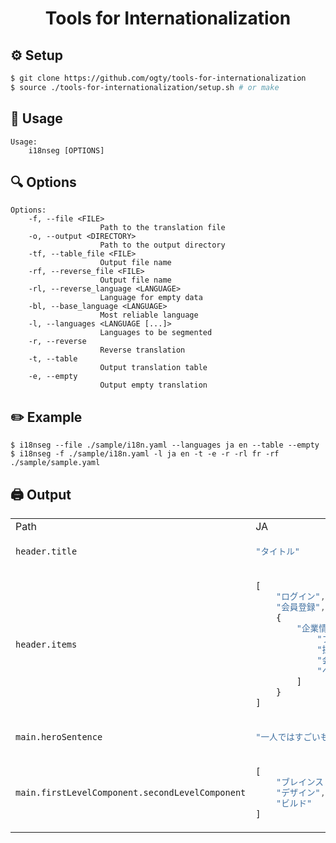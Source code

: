 <h1 align="center">Tools for Internationalization</h1>

## ⚙️ Setup

```zsh
$ git clone https://github.com/ogty/tools-for-internationalization
$ source ./tools-for-internationalization/setup.sh # or make
```

## 📖 Usage

```
Usage:
	i18nseg [OPTIONS]
```

## 🔍 Options

```
Options:
	-f, --file <FILE>
					Path to the translation file
	-o, --output <DIRECTORY>
					Path to the output directory
	-tf, --table_file <FILE>
					Output file name
	-rf, --reverse_file <FILE>
					Output file name
	-rl, --reverse_language <LANGUAGE>
					Language for empty data
	-bl, --base_language <LANGUAGE>
					Most reliable language
	-l, --languages <LANGUAGE [...]>
					Languages to be segmented
	-r, --reverse 
					Reverse translation
	-t, --table 
					Output translation table
	-e, --empty 
					Output empty translation
```

## ✏️ Example

```
$ i18nseg --file ./sample/i18n.yaml --languages ja en --table --empty
$ i18nseg -f ./sample/i18n.yaml -l ja en -t -e -r -rl fr -rf ./sample/sample.yaml
```

## 🖨️ Output

<table><tr><td>Path</td><td>JA</td><td>EN</td><td>EMPTY</td></tr><tr></tr><tr></tr><tr><td>

```
header.title
```

</td><td>

```js
"タイトル"
```

</td><td>

```js
"Title"
```

</td><td>

```js
""
```

</td></tr><tr></tr><tr><td>

```
header.items
```

</td><td>

```js
[
    "ログイン",
    "会員登録",
    {
        "企業情報": [
            "ブログ",
            "採用情報",
            "会社紹介",
            "ヘルプセンター"
        ]
    }
]
```

</td><td>

```js
[
    "Log in",
    "Sign up",
    {
        "Company": [
            "Blog",
            "Careers",
            "Our story",
            "Help Center"
        ]
    }
]
```

</td><td>

```js
[
    "",
    "",
    {
        "": [
            "",
            "",
            "",
            ""
        ]
    }
]
```

</td></tr><tr></tr><tr><td>

```
main.heroSentence
```

</td><td>

```js
"一人ではすごいものは完成できない。"
```

</td><td>

```js
"Nothing great is made alone."
```

</td><td>

```js
""
```

</td></tr><tr></tr><tr><td>

```
main.firstLevelComponent.secondLevelComponent
```

</td><td>

```js
[
    "ブレインストーミング",
    "デザイン",
    "ビルド"
]
```

</td><td>

```js
[
    "Brainstorm",
    "Design",
    "Build"
]
```

</td><td>

```js
[
    "",
    "",
    ""
]
```

</td></tr></table>

